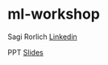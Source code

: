 # ml-workshop

Sagi Rorlich [Linkedin](https://www.linkedin.com/in/sagi-rorlich-78799819/)

PPT [Slides]([https://docs.google.com/presentation/d/1bECExgd8KBbRlLDfCpFb_RGPSHDRPEThyhUg18Su_38/edit?usp=sharing](https://docs.google.com/presentation/d/1rw4jUQZbGqx2aCeHsO8nLB-tSz46SJvpKbmnGc_kwHw))
